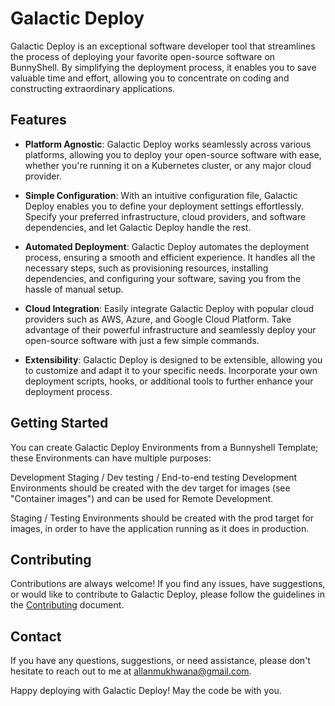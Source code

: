 # Galactic Deploy

Galactic Deploy is an exceptional software developer tool that streamlines the process of deploying your favorite open-source software on BunnyShell. By simplifying the deployment process, it enables you to save valuable time and effort, allowing you to concentrate on coding and constructing extraordinary applications.

## Features

- **Platform Agnostic**: Galactic Deploy works seamlessly across various platforms, allowing you to deploy your open-source software with ease, whether you're running it on a Kubernetes cluster, or any major cloud provider.

- **Simple Configuration**: With an intuitive configuration file, Galactic Deploy enables you to define your deployment settings effortlessly. Specify your preferred infrastructure, cloud providers, and software dependencies, and let Galactic Deploy handle the rest.

- **Automated Deployment**: Galactic Deploy automates the deployment process, ensuring a smooth and efficient experience. It handles all the necessary steps, such as provisioning resources, installing dependencies, and configuring your software, saving you from the hassle of manual setup.

- **Cloud Integration**: Easily integrate Galactic Deploy with popular cloud providers such as AWS, Azure, and Google Cloud Platform. Take advantage of their powerful infrastructure and seamlessly deploy your open-source software with just a few simple commands.

- **Extensibility**: Galactic Deploy is designed to be extensible, allowing you to customize and adapt it to your specific needs. Incorporate your own deployment scripts, hooks, or additional tools to further enhance your deployment process.

## Getting Started
You can create Galactic Deploy Environments from a Bunnyshell Template; these Environments can have multiple purposes:

Development
Staging / Dev testing / End-to-end testing
Development Environments should be created with the dev target for images (see "Container images") and can be used for Remote Development.

Staging / Testing Environments should be created with the prod target for images, in order to have the application running as it does in production.

## Contributing

Contributions are always welcome! If you find any issues, have suggestions, or would like to contribute to Galactic Deploy, please follow the guidelines in the [Contributing](CONTRIBUTING.md) document.

## Contact

If you have any questions, suggestions, or need assistance, please don't hesitate to reach out to me at allanmukhwana@gmail.com.

Happy deploying with Galactic Deploy! May the code be with you.
